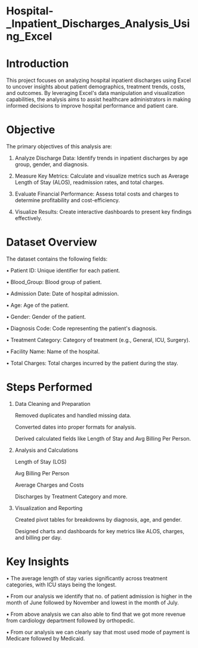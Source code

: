 # Hospital-_Inpatient_Discharges_Analysis_Using_Excel

# Introduction

This project focuses on analyzing hospital inpatient discharges using Excel to uncover insights about patient demographics, treatment trends, costs, and outcomes. By leveraging Excel's data manipulation and visualization capabilities, the analysis aims to assist healthcare administrators in making informed decisions to improve hospital performance and patient care.

# Objective

The primary objectives of this analysis are:

1.	Analyze Discharge Data: Identify trends in inpatient discharges by age group, gender, and diagnosis.

2.	Measure Key Metrics: Calculate and visualize metrics such as Average Length of Stay (ALOS), readmission rates, and total charges.

3.	Evaluate Financial Performance: Assess total costs and charges to determine profitability and cost-efficiency.

4.	Visualize Results: Create interactive dashboards to present key findings effectively.

# Dataset Overview

The dataset contains the following fields:

•	Patient ID: Unique identifier for each patient.

•	Blood_Group: Blood group of patient.

•	Admission Date: Date of hospital admission.

•	Age: Age of the patient.

•	Gender: Gender of the patient.

•	Diagnosis Code: Code representing the patient's diagnosis.

•	Treatment Category: Category of treatment (e.g., General, ICU, Surgery).

•	Facility Name: Name of the hospital.

•	Total Charges: Total charges incurred by the patient during the stay.

# Steps Performed

1. Data Cleaning and Preparation

   Removed duplicates and handled missing data.
   
   Converted dates into proper formats for analysis.
   
   Derived calculated fields like Length of Stay and Avg Billing Per Person.

3. Analysis and Calculations

   Length of Stay (LOS)
   
   Avg Billing Per Person
   
   Average Charges and Costs
   
   Discharges by Treatment Category and more.

3. Visualization and Reporting

   Created pivot tables for breakdowns by diagnosis, age, and gender.
   
   Designed charts and dashboards for key metrics like ALOS, charges, and billing per day.

# Key Insights

•	The average length of stay varies significantly across treatment categories, with ICU stays being the longest.

•	From our analysis we identify that no. of patient admission is higher in the month of June followed by November and lowest in the month of July.

•	From above analysis we can also able to find that we got more revenue from cardiology department followed by orthopedic.

•	From our analysis we can clearly say that most used  mode of payment is Medicare followed by Medicaid. 

